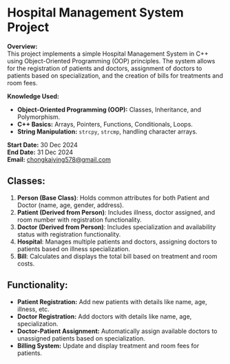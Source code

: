 # Hospital Management System Project

**Overview:**  
This project implements a simple Hospital Management System in C++ using Object-Oriented Programming (OOP) principles. The system allows for the registration of patients and doctors, assignment of doctors to patients based on specialization, and the creation of bills for treatments and room fees. 

**Knowledge Used:**  
- **Object-Oriented Programming (OOP):** Classes, Inheritance, and Polymorphism.
- **C++ Basics:** Arrays, Pointers, Functions, Conditionals, Loops.
- **String Manipulation:** `strcpy`, `strcmp`, handling character arrays.


**Start Date:** 30 Dec 2024  
**End Date:** 31 Dec 2024  
**Email:** chongkaiying578@gmail.com

## Classes:
1. **Person (Base Class)**: Holds common attributes for both Patient and Doctor (name, age, gender, address).
2. **Patient (Derived from Person)**: Includes illness, doctor assigned, and room number with registration functionality.
3. **Doctor (Derived from Person)**: Includes specialization and availability status with registration functionality.
4. **Hospital**: Manages multiple patients and doctors, assigning doctors to patients based on illness specialization.
5. **Bill**: Calculates and displays the total bill based on treatment and room costs.

## Functionality:
- **Patient Registration:** Add new patients with details like name, age, illness, etc.
- **Doctor Registration:** Add doctors with details like name, age, specialization.
- **Doctor-Patient Assignment:** Automatically assign available doctors to unassigned patients based on specialization.
- **Billing System:** Update and display treatment and room fees for patients.
